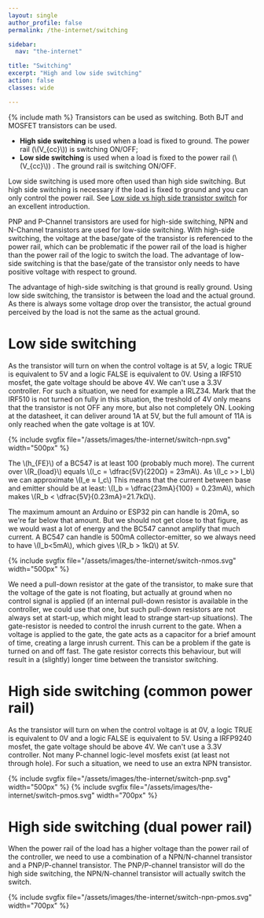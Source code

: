 ```yaml
---
layout: single
author_profile: false
permalink: /the-internet/switching

sidebar:
  nav: "the-internet"

title: "Switching"
excerpt: "High and low side switching"
action: false
classes: wide

---
```

{% include math %}
Transistors can be used as switching. Both BJT and MOSFET transistors can be used.

- **High side switching** is used when a load is fixed to ground. The power rail (\\(V_{cc}\\)) is switching ON/OFF;
- **Low side switching** is used when a load is fixed to the power rail (\\(V_{cc}\\)) . The ground rail is switching ON/OFF.

Low side switching is used more often used than high side switching. But high side switching is necessary if the load is fixed to ground and you can only control the power rail. See [Low side vs high side transistor switch](https://www.baldengineer.com/low-side-vs-high-side-transistor-switch.html) for an excellent introduction.

PNP and P-Channel transistors are used for high-side switching, NPN and N-Channel transistors are used for low-side switching. With high-side switching, the voltage at the base/gate of the transistor is referenced to the power rail, which can be problematic if the power rail of the load is higher than the power rail of the logic to switch the load. The advantage of low-side switching is that the base/gate of the transistor only needs to have positive voltage with respect to ground.

The advantage of high-side switching is that ground is really ground. Using low side switching, the transistor is between the load and the actual ground. As there is always some voltage drop over the transistor, the actual ground perceived by the load is not the same as the actual ground.

# Low side switching
As the transistor will turn on when the control voltage is at 5V, a logic TRUE is equivalent to 5V and a logic FALSE is equivalent to 0V. Using a IRF510 mosfet, the gate voltage should be above 4V. We can't use a 3.3V controller. For such a situation, we need for example a IRLZ34. Mark that the IRF510 is not turned on fully in this situation, the treshold of 4V only means that the transistor is not OFF any more, but also not completely ON. Looking at the datasheet, it can deliver around 1A at 5V, but the full amount of 11A is only reached when the gate voltage is at 10V.

{% include svgfix file="/assets/images/the-internet/switch-npn.svg" width="500px" %}

The \\(h_{FE}\\) of a BC547 is at least 100 (probably much more). The current over \\(R_{load}\\) equals \\(I_c = \dfrac{5V}{220Ω} = 23mA\\). As \\(I_c >> I_b\\) we can approximate \\(I_e ≈ I_c\\) This means that the current between base and emitter should be at least: \\(I_b = \dfrac{23mA}{100} = 0.23mA\\), which makes \\(R_b < \dfrac{5V}{0.23mA}=21.7kΩ\\).

The maximum amount an Arduino or ESP32 pin can handle is 20mA, so we're far below that amount. But we should not get close to that figure, as we would wast a lot of energy and the BC547 cannot amplify that much current. A BC547 can handle is 500mA collector-emitter, so we always need to have \\(I_b<5mA\\), which gives \\(R_b > 1kΩ\\) at 5V.

{% include svgfix file="/assets/images/the-internet/switch-nmos.svg" width="500px" %}

We need a pull-down resistor at the gate of the transistor, to make sure that the voltage of the gate is not floating, but actually at ground when no control signal is applied (if an internal pull-down resistor is available in the controller, we could use that one, but such pull-down resistors are not always set at start-up, which might lead to strange start-up situations). The gate-resistor is needed to control the inrush current to the gate. When a voltage is applied to the gate, the gate acts as a capacitor for a brief amount of time, creating a large inrush current. This can be a problem if the gate is turned on and off fast. The gate resistor corrects this behaviour, but will result in a (slightly) longer time between the transistor switching.

# High side switching (common power rail)
As the transistor will turn on when the control voltage is at 0V, a logic TRUE is equivalent to 0V and a logic FALSE is equivalent to 5V. Using a IRFP9240 mosfet, the gate voltage should be above 4V. We can't use a 3.3V controller. Not many P-channel logic-level mosfets exist (at least not through hole). For such a situation, we need to use an extra NPN transistor.

{% include svgfix file="/assets/images/the-internet/switch-pnp.svg" width="500px" %}
{% include svgfix file="/assets/images/the-internet/switch-pmos.svg" width="700px" %}

# High side switching (dual power rail)
When the power rail of the load has a higher voltage than the power rail of the controller, we need to use a combination of a NPN/N-channel transistor and a PNP/P-channel transistor. The PNP/P-channel transistor will do the high side switching, the NPN/N-channel transistor will actually switch the switch.

{% include svgfix file="/assets/images/the-internet/switch-npn-pmos.svg" width="700px" %}
